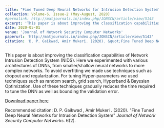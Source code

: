 ```yaml
---
title: "Fine Tuned Deep Neural Networks for Intrusion Detection System"
collection: Volume-6, Issue-2 (May-August, 2020)
#permalink: http://matjournals.in/index.php/JONSCN/article/view/5143
excerpt: 'This paper is about improving the classification capabilities  of Network Intrusion Detection System (NIDS). Here we experimented with various architectures of DNNs, from smaller/shallow neural networks to more complex networks. To avoid overfitting we  made use techniques such as dropout and regularization. For tuning Hyper-parameters we used techniques such as random search, grid search, Hyperband & Bayesian Optimization. Use of these techniques gradually reduces the time required to tune the DNN as well as bounding the validation error.'
date: 2020-05-01
venue: 'Journal of Network Security Computer Networks'
paperurl: 'http://matjournals.in/index.php/JONSCN/article/view/5143'
citation: 'D. P. Gaikwad, Amir Mukeri. (2020). &quot;Fine Tuned Deep Neural Networks for Intrusion Detection System.&quot; <i>Journal of Network Security Computer Networks</i>. 6(2).'
---
```


This paper is about improving the classification capabilities  of Network Intrusion Detection System (NIDS). Here we experimented with various architectures of DNNs, from smaller/shallow neural networks to more complex networks. To avoid overfitting we  made use techniques such as dropout and regularization. For tuning Hyper-parameters we used techniques such as random search, grid search, Hyperband & Bayesian Optimization. Use of these techniques gradually reduces the time required to tune the DNN as well as bounding the validation error.

[Download paper here](http://matjournals.in/index.php/JONSCN/article/view/5143)

Recommended citation: D. P. Gaikwad , Amir Mukeri . (2020). "Fine Tuned Deep Neural Networks for Intrusion Detection System" <i>Journal of Network Security Computer Networks</i>. 6(2).
